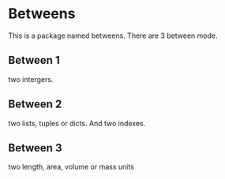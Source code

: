 # Betweens

This is a package named betweens.
There are 3 between mode.

## Between 1

two intergers.

## Between 2

two lists, tuples or dicts.
And two indexes.

## Between 3

two length, area, volume or mass units
